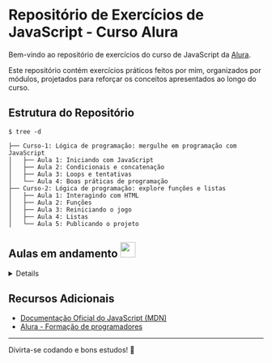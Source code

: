 # Repositório de Exercícios de JavaScript - Curso Alura

Bem-vindo ao repositório de exercícios do curso de JavaScript da [Alura](https://cursos.alura.com.br/formacao-programacao). 

Este repositório contém exercícios práticos feitos por mim, organizados por módulos, projetados para reforçar os conceitos apresentados ao longo do curso.

## Estrutura do Repositório

```
$ tree -d

├── Curso-1: Lógica de programação: mergulhe em programação com JavaScript
│   ├── Aula 1: Iniciando com JavaScript
│   ├── Aula 2: Condicionais e concatenação
│   ├── Aula 3: Loops e tentativas
│   └── Aula 4: Boas práticas de programação
├── Curso-2: Lógica de programação: explore funções e listas
│   ├── Aula 1: Interagindo com HTML
│   ├── Aula 2: Funções
│   ├── Aula 3: Reiniciando o jogo
│   ├── Aula 4: Listas
│   └── Aula 5: Publicando o projeto
```

## Aulas em andamento  <img src="https://i.sstatic.net/kOnzy.gif" width="30px" height="30px">
<details>
    
- [ ] Curso-3: Git e GitHub: compartilhando e colaborando em projetos
    - [ ] Aula 1: Iniciando com JavaScript
    - [ ] Aula 2: Colaborando em projetos
    - [ ] Aula 3: Utilizando Git na IDE
    - [ ] Aula 4: Voltando no tempo
    - [ ] Aula 5: Mais recursos
- [ ] Curso-4: Lógica de programação: praticando com desafios
    - [ ] Aula 1: Projeto Sorteador de números
    - [ ] Aula 2: Projeto AluGames
    - [ ] Aula 3: Projeto Carrinho de Compras
    - [ ] Aula 4: Projeto Ingresso Online
    - [ ] Aula 5: Projeto Amigo Secreto
    - [ ] Aula 6: Desafios complementares
 </details>     

## Recursos Adicionais

- [Documentação Oficial do JavaScript (MDN)](https://developer.mozilla.org/pt-BR/docs/Web/JavaScript)
- [Alura - Formação de programadores](https://cursos.alura.com.br/formacao-programacao)

---

Divirta-se codando e bons estudos! 🚀

